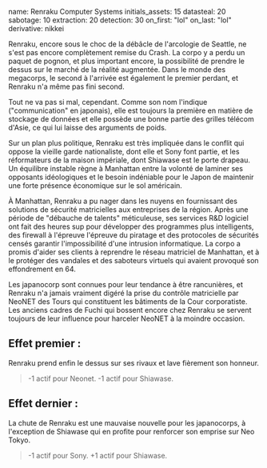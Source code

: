 name: Renraku Computer Systems
initials_assets: 15
datasteal: 20
sabotage: 10
extraction: 20
detection: 30
on_first: "lol"
on_last: "lol"
derivative: nikkei

Renraku, encore sous le choc de la débâcle de l'arcologie de Seattle, ne s'est pas encore complètement remise du Crash. La corpo y a perdu un paquet de pognon, et plus important encore, la possibilité de prendre le dessus sur le marché de la réalité augmentée. Dans le monde des megacorps, le second à l'arrivée est également le premier perdant, et Renraku n'a même pas fini second.

Tout ne va pas si mal, cependant. Comme son nom l'indique ("communication" en japonais), elle est toujours la première en matière de stockage de données et elle possède une bonne partie des grilles télécom d'Asie, ce qui lui laisse des arguments de poids.

Sur un plan plus politique, Renraku est très impliquée dans le conflit qui oppose la vieille garde nationaliste, dont elle et Sony font partie, et les réformateurs de la maison impériale, dont Shiawase est le porte drapeau. Un équilibre instable règne à Manhattan entre la volonté de laminer ses opposants idéologiques et le besoin indéniable pour le Japon de maintenir une forte présence économique sur le sol américain.

À Manhattan, Renraku a pu nager dans les nuyens en fournissant des solutions de sécurité matricielles aux entreprises de la région. Après une période de "débauche de talents" méticuleuse, ses services R&D logiciel ont fait des heures sup pour développer des programmes plus intelligents, des firewall à l'épreuve l'épreuve du piratage et des protocoles de sécurités censés garantir l'impossibilité d'une intrusion informatique. La corpo a promis d'aider ses clients à reprendre le réseau matriciel de Manhattan, et à le protéger des vandales et des saboteurs virtuels qui avaient provoqué son effondrement en 64.

Les japanocorp sont connues pour leur tendance à être rancunières, et Renraku n'a jamais vraiment digéré la prise du contrôle matricielle par NeoNET des Tours qui constituent les bâtiments de la Cour corporatiste. Les anciens cadres de Fuchi qui bossent encore chez Renraku se servent toujours de leur influence pour harceler NeoNET à la moindre occasion.

## Effet premier :
Renraku prend enfin le dessus sur ses rivaux et lave fièrement son honneur.

>-1 actif pour Neonet.
>-1 actif pour Shiawase.

## Effet dernier :
La chute de Renraku est une mauvaise nouvelle pour les japanocorps, à l'exception de Shiawase qui en profite pour renforcer son emprise sur Neo Tokyo.

>-1 actif pour Sony.
>+1 actif pour Shiawase.
